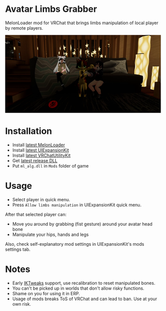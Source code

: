# Avatar Limbs Grabber
MelonLoader mod for VRChat that brings limbs manipulation of local player by remote players.

[![](.github/img_01.png)](https://youtu.be/WQg-V6a3Q1Q)

# Installation
* Install [latest MelonLoader](https://github.com/LavaGang/MelonLoader)
* Install [latest UIExpansionKit](https://github.com/knah/VRCMods)
* Install [latest VRChatUtilityKit](https://github.com/loukylor/VRC-Mods)
* Get [latest release DLL](../../../releases/latest)
* Put `ml_alg.dll` in `Mods` folder of game

# Usage
* Select player in quick menu.
* Press `Allow limbs manipulation` in UIExpansionKit quick menu.

After that selected player can:
* Move you around by grabbing (fist gesture) around your avatar head bone
* Manipulate your hips, hands and legs

Also, check self-explanatory mod settings in UIExpansionKit's mods settings tab.

# Notes
* Early [IKTweaks](https://github.com/knah/VRCMods) support, use recalibration to reset manipulated bones.
* You can't be picked up in worlds that don't allow risky functions.
* Shame on you for using it in ERP.
* Usage of mods breaks ToS of VRChat and can lead to ban. Use at your own risk.
